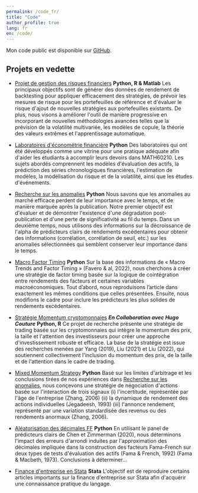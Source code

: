 ```yaml
---
permalink: /code_fr/
title: "Code"
author_profile: true
lang: fr
en: /code/
---
```


Mon code public est disponible sur [GitHub](https://github.com/itsNH98).

## Projets en vedette

- [Projet de gestion des risques financiers](https://github.com/itsNH98/financial_risk_management) **Python, R & Matlab** Les principaux objectifs sont de générer des données de rendement de backtesting pour appliquer efficacement des stratégies, de prévoir les mesures de risque pour les portefeuilles de référence et d'évaluer le risque d'ajout de nouvelles stratégies aux portefeuilles existants. De plus, nous visons à améliorer l'outil de manière progressive en incorporant de nouvelles méthodologies avancées telles que la prévision de la volatilité multivariée, les modèles de copule, la théorie des valeurs extrêmes et l'apprentissage automatique.

- [Laboratoires d'économétrie financière](https://github.com/itsNH98/financial_econometrics_labs) **Python** Des laboratoires qui ont été développés comme une vitrine pour une pratique adéquate afin d'aider les étudiants à accomplir leurs devoirs dans MATH60210. Les sujets abordés comprennent les modèles d'évaluation des actifs, la prédiction des séries chronologiques financières, l'estimation de modèles, la modélisation du risque et de la volatilité, ainsi que les études d'événements.

- [Recherche sur les anomalies](https://github.com/itsNH98/anomaly_research) **Python** Nous savons que les anomalies au marché efficace perdent de leur importance avec le temps, et de manière marquée après la publication. Notre premier objectif est d'évaluer et de démontrer l'existence d'une dégradation post-publication et d'une perte de significativité au fil du temps. Dans un deuxième temps, nous utilisons des informations sur la décroissance de l'alpha de prédicteurs clairs de rendements excédentaires pour obtenir des informations (corrélation, corrélation de seuil, etc.) sur les anomalies sélectionnées qui semblent conserver leur importance dans le temps.

- [Macro Factor Timing](https://github.com/itsNH98/macro_factor_timing) **Python** Sur la base des informations de « Macro Trends and Factor Timing » (Favero & al, 2022), nous cherchons à créer une stratégie de factor timing basée sur la logique de cointégration entre rendements des facteurs et certaines variables macroéconomiques. Tout d’abord, nous reproduisons l’article dans exactement les mêmes conditions que celles présentées. Ensuite, nous modifions le cadre pour inclure les prédicteurs les plus solides de rendements excédentaires.

- [Stratégie Momentum cryptomonnaies](https://github.com/itsNH98/cryptocurrency_momentum_strategy) ***En Collaboration avec Hugo Couture*** **Python, R** Ce projet de recherche présente une stratégie de trading basée sur les cryptomonnaies qui intègre le momentum des prix, la taille et l'attention des investisseurs pour créer une approche d'investissement robuste et efficace. La base de la stratégie est issue des recherches menées par Yang (2019), Liu (2021) et Liu (2022), qui soutiennent collectivement l'inclusion du momentum des prix, de la taille et de l'attention dans le cadre de trading.

- [Mixed Momentum Strategy](https://github.com/itsNH98/mixed_momentum) **Python** Basé sur les limites d'arbitrage et les conclusions tirées de nos expériences dans [Recherche sur les anomalies](https://github.com/itsNH98/anomaly_research), nous conçevons une stratégie de négociation d'actions basée sur l'interaction de trois signaux (i) l'incertitude, représentée par l'âge de l'entreprise (Zhang, 2006) (ii) la dynamique de rendement des actions individuelles (Jegadeesh, 1993) (iii) l'annonce rendement, représenté par une variation standardisée des revenus ou des rendements anormaux (Zhang, 2006).

- [Aléatorisation des décimales FF](https://github.com/itsNH98/ff_decimals_randomization) **Python** En utilisant le panel de prédicteurs clairs de Chen et Zimmerman (2020), nous déterminons l'impact des erreurs d'arrondi induites par l'approximation des décimales impliquée dans la construction des facteurs Fama-French sur deux types de tests d'évaluation des actifs (Fama & French, 1992) (Fama & Macbeth, 1973). Conclusions à déterminer...

- [Finance d'entreprise en Stata](https://github.com/itsNH98/corporate_finance) **Stata** L'objectif est de reproduire certains articles importants sur la finance d'entreprise sur Stata afin d'acquérir une connaissance pratique du langage.